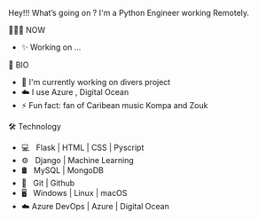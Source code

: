 Hey!!! What’s going on ? I'm a Python Engineer working Remotely.

🏄🏿‍♂️ NOW
* ✨ Working on ...

🧬 BIO
* 🏢 I'm currently  working on divers project  
* ☁️ I use Azure , Digital Ocean
* ⚡️ Fun fact: fan of Caribean music Kompa and Zouk

🛠 Technology
* 💻   Flask | HTML | CSS | Pyscript
* ⚙️   Django | Machine Learning
* 🛢   MySQL | MongoDB 
* 🔧   Git | Github 
* 🖥   Windows | Linux | macOS
* ☁️   Azure DevOps | Azure | Digital Ocean        
